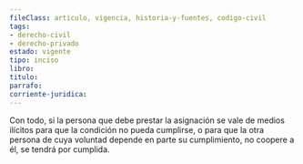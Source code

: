 ```yaml
---
fileClass: articulo, vigencia, historia-y-fuentes, codigo-civil
tags:
- derecho-civil
- derecho-privado
estado: vigente
tipo: inciso
libro:
titulo:
parrafo:
corriente-juridica:
---
```

Con todo, si la persona que debe prestar la asignación se vale de medios ilícitos para que la condición no pueda cumplirse, o para que la otra persona de cuya voluntad depende en parte su cumplimiento, no coopere a él, se tendrá por cumplida.